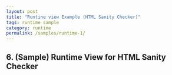 ```yaml
---
layout: post
title: "Runtine view Example (HTML Sanity Checker)"
tags: runtime sample 
category: runtime
permalink: /samples/runtime-1/
---
```


## 6. (Sample) Runtime View for HTML Sanity Checker

<div class="arc42-help" markdown="1">

</div>
